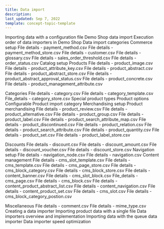 ```yaml
---
title: Data import
description: 
last_updated: Sep 7, 2022
template: concept-topic-template
---
```



Importing data with a configuration file
Demo Shop data import
Execution order of data importers in Demo Shop
Data import categories
Commerce setup
File details - payment_method.csv
File details - payment_method_store.csv
File details - customer.csv
File details - glossary.csv
File details - sales_order_threshold.csv
File details - order_status.csv
Catalog setup
Products
File details - product_image.csv
File details - product_attribute_key.csv
File details - product_abstract.csv
File details - product_abstract_store.csv
File details - product_abstract_approval_status.csv
File details - product_concrete.csv
File details - product_management_attribute.csv

Categories
File details - category.csv
File details - category_template.csv
File_details - category_store.csv
Special product types
Product options
Configurable Product import category
Merchandising setup
Product merchandising
File details - product_review.csv
File details - product_alternative.csv
File details - product_group.csv
File details - product_label.csv
File details - product_search_attribute_map.csv
File details - product_discontinued.csv
File details - product_relation.csv
File details - product_search_attribute.csv
File details - product_quantity.csv
File details - product_set.csv
File details - product_label_store.csv

Discounts
File details - discount.csv
File details - discount_amount.csv
File details - discount_voucher.csv
File details - discount_store.csv
Navigation setup
File details - navigation_node.csv
File details - navigation.csv
Content management
File details - cms_slot_template.csv
File details - cms_template.csv
File details - cms_page_store.csv
File details - cms_block_category.csv
File details - cms_block_store.csv
File details - content_banner.csv
File details - cms_slot_block.csv
File_details - cms_page.csv
File details - cms_block.csv
File details - content_product_abstract_list.csv
File details - content_navigation.csv
File details - content_product_set.csv
File details - cms_slot.csv
File details - cms_block_category_postion.csv

Miscellaneous
File details - comment.csv
File details - mime_type.csv
Creating a data importer
Importing product data with a single file
Data importers overview and implementation
Importing data with the queue data importer
Data importer speed optimization